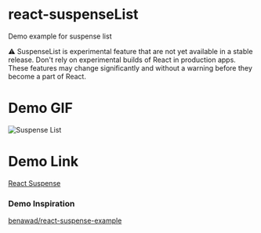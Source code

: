 # react-suspenseList
Demo example for suspense list

⚠️ SuspenseList is experimental feature that are not yet available in a stable release. Don't rely on experimental builds of React in production apps. These features may change significantly and without a warning before they become a part of React.

# Demo GIF

![Suspense List](https://user-images.githubusercontent.com/13532530/68178944-d0dec500-ffb3-11e9-9d67-aea51717eb73.gif)

# Demo Link
[React Suspense](https://n3818.csb.app/)


### Demo Inspiration
[benawad/react-suspense-example](https://github.com/benawad/react-suspense-example/tree/4_suspense_list)
